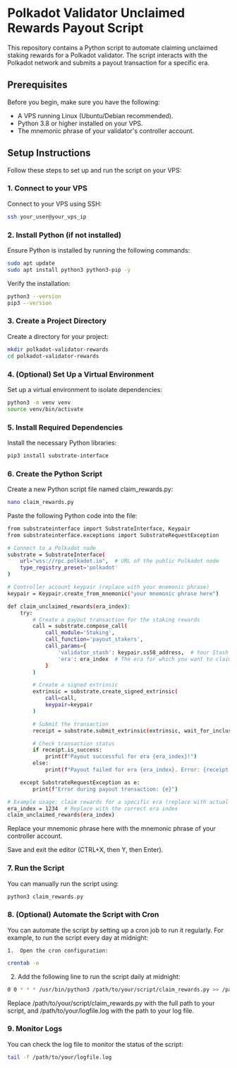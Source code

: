 # Polkadot Validator Unclaimed Rewards Payout Script

This repository contains a Python script to automate claiming unclaimed staking rewards for a Polkadot validator. The script interacts with the Polkadot network and submits a payout transaction for a specific era.

## Prerequisites

Before you begin, make sure you have the following:
- A VPS running Linux (Ubuntu/Debian recommended).
- Python 3.8 or higher installed on your VPS.
- The mnemonic phrase of your validator's controller account.

## Setup Instructions

Follow these steps to set up and run the script on your VPS:

### 1. Connect to your VPS

Connect to your VPS using SSH:

```bash
ssh your_user@your_vps_ip
```
###  2. Install Python (if not installed)

Ensure Python is installed by running the following commands:
```bash
sudo apt update
sudo apt install python3 python3-pip -y
```
Verify the installation:
```bash
python3 --version
pip3 --version
```

### 3. Create a Project Directory
Create a directory for your project:
```bash
mkdir polkadot-validator-rewards
cd polkadot-validator-rewards
```

### 4. (Optional) Set Up a Virtual Environment

Set up a virtual environment to isolate dependencies:
```bash
python3 -m venv venv
source venv/bin/activate
```

### 5. Install Required Dependencies

Install the necessary Python libraries:
```bash
pip3 install substrate-interface
```

### 6. Create the Python Script

Create a new Python script file named claim_rewards.py:
```bash
nano claim_rewards.py
```

Paste the following Python code into the file:
```bash
from substrateinterface import SubstrateInterface, Keypair
from substrateinterface.exceptions import SubstrateRequestException

# Connect to a Polkadot node
substrate = SubstrateInterface(
    url="wss://rpc.polkadot.io",  # URL of the public Polkadot node
    type_registry_preset='polkadot'
)

# Controller account keypair (replace with your mnemonic phrase)
keypair = Keypair.create_from_mnemonic("your mnemonic phrase here")

def claim_unclaimed_rewards(era_index):
    try:
        # Create a payout transaction for the staking rewards
        call = substrate.compose_call(
            call_module='Staking',
            call_function='payout_stakers',
            call_params={
                'validator_stash': keypair.ss58_address,  # Your Stash address
                'era': era_index  # The era for which you want to claim rewards
            }
        )

        # Create a signed extrinsic
        extrinsic = substrate.create_signed_extrinsic(
            call=call,
            keypair=keypair
        )

        # Submit the transaction
        receipt = substrate.submit_extrinsic(extrinsic, wait_for_inclusion=True)

        # Check transaction status
        if receipt.is_success:
            print(f"Payout successful for era {era_index}!")
        else:
            print(f"Payout failed for era {era_index}. Error: {receipt.error_message}")

    except SubstrateRequestException as e:
        print(f"Error during payout transaction: {e}")

# Example usage: claim rewards for a specific era (replace with actual era index)
era_index = 1234  # Replace with the correct era index
claim_unclaimed_rewards(era_index)
```

Replace your mnemonic phrase here with the mnemonic phrase of your controller account.

Save and exit the editor (CTRL+X, then Y, then Enter).

### 7. Run the Script

You can manually run the script using:
```bash
python3 claim_rewards.py
```

### 8. (Optional) Automate the Script with Cron

You can automate the script by setting up a cron job to run it regularly. For example, to run the script every day at midnight:

	1.	Open the cron configuration:
```bash
crontab -e
```

  2.	Add the following line to run the script daily at midnight:
```bash
0 0 * * * /usr/bin/python3 /path/to/your/script/claim_rewards.py >> /path/to/your/logfile.log 2>&1
```

Replace /path/to/your/script/claim_rewards.py with the full path to your script, and /path/to/your/logfile.log with the path to your log file.

### 9. Monitor Logs
You can check the log file to monitor the status of the script:
```bash
tail -f /path/to/your/logfile.log
```

